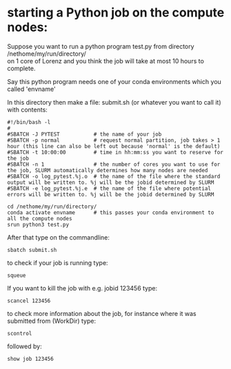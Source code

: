 # starting a Python job on the compute nodes:

Suppose you want to run a python program test.py from directory /nethome/my/run/directory/
\
on 1 core of Lorenz and you think the job will take at most 10 hours to complete. 

Say this python program needs one of your conda environments which you called 'envname'

In this directory then make a file:  submit.sh (or whatever you want to call it) with contents:

    #!/bin/bash -l
    #
    #SBATCH -J PYTEST           # the name of your job   
    #SBATCH -p normal           # request normal partition, job takes > 1 hour (this line can also be left out because 'normal' is the default)  
    #SBATCH -t 10:00:00         # time in hh:mm:ss you want to reserve for the job
    #SBATCH -n 1                # the number of cores you want to use for the job, SLURM automatically determines how many nodes are needed
    #SBATCH -o log_pytest.%j.o  # the name of the file where the standard output will be written to. %j will be the jobid determined by SLURM
    #SBATCH -e log_pytest.%j.e  # the name of the file where potential errors will be written to. %j will be the jobid determined by SLURM
 
    cd /nethome/my/run/directory/
    conda activate envname      # this passes your conda environment to all the compute nodes
    srun python3 test.py
     
After that type on the commandline:

    sbatch submit.sh

to check if your job is running type:

    squeue

If you want to kill the job with e.g. jobid 123456 type:

    scancel 123456

to check more information about the job, for instance where it was submitted from (WorkDir) type:

    scontrol

followed by:

    show job 123456   
